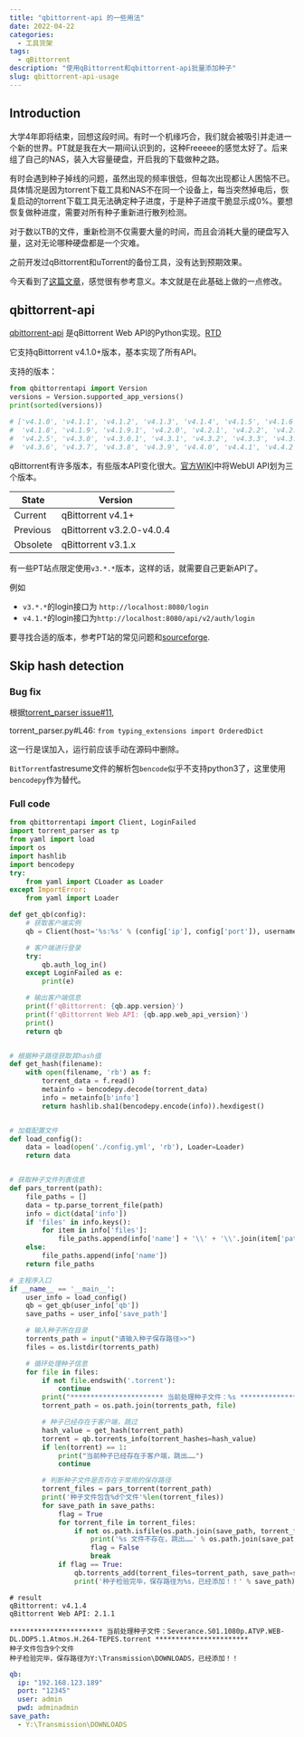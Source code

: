 ```yaml
---
title: "qbittorrent-api 的一些用法"
date: 2022-04-22
categories:
  - 工具货架
tags:
  - qBittorrent
description: "使用qBittorrent和qbittorrent-api批量添加种子"
slug: qbittorrent-api-usage
---
```


## Introduction

大学4年即将结束，回想这段时间。有时一个机缘巧合，我们就会被吸引并走进一个新的世界。PT就是我在大一期间认识到的，这种Freeeee的感觉太好了。后来组了自己的NAS，装入大容量硬盘，开启我的下载做种之路。

有时会遇到种子掉线的问题，虽然出现的频率很低，但每次出现都让人困恼不已。具体情况是因为torrent下载工具和NAS不在同一个设备上，每当突然掉电后，恢复启动的torrent下载工具无法确定种子进度，于是种子进度干脆显示成0%。要想恢复做种进度，需要对所有种子重新进行散列检测。

对于数以TB的文件，重新检测不仅需要大量的时间，而且会消耗大量的硬盘写入量，这对无论哪种硬盘都是一个灾难。

之前开发过qBittorrent和uTorrent的备份工具，没有达到预期效果。

今天看到了[这篇文章](https://tomorrow505.xyz/%E5%9F%BA%E4%BA%8Eqbittorrentapi%E5%AE%9E%E7%8E%B0%E6%89%B9%E9%87%8F%E5%8A%A0%E8%BD%BD%E7%A7%8D%E5%AD%90%E8%B7%B3%E6%A3%80/)，感觉很有参考意义。本文就是在此基础上做的一点修改。

## qbittorrent-api

[qbittorrent-api](https://github.com/rmartin16/qbittorrent-api) 是qBittorrent Web API的Python实现。[RTD](https://qbittorrent-api.readthedocs.io/en/latest/introduction.html)

它支持qBittorrent v4.1.0+版本，基本实现了所有API。

支持的版本：

```python
from qbittorrentapi import Version
versions = Version.supported_app_versions()
print(sorted(versions))

# ['v4.1.0', 'v4.1.1', 'v4.1.2', 'v4.1.3', 'v4.1.4', 'v4.1.5', 'v4.1.6', 'v4.1.7',
#  'v4.1.8', 'v4.1.9', 'v4.1.9.1', 'v4.2.0', 'v4.2.1', 'v4.2.2', 'v4.2.3', 'v4.2.4',
#  'v4.2.5', 'v4.3.0', 'v4.3.0.1', 'v4.3.1', 'v4.3.2', 'v4.3.3', 'v4.3.4.1', 'v4.3.5',
#  'v4.3.6', 'v4.3.7', 'v4.3.8', 'v4.3.9', 'v4.4.0', 'v4.4.1', 'v4.4.2']
```

qBittorrent有许多版本，有些版本API变化很大。[官方WIKI](https://github.com/qbittorrent/qBittorrent/wiki#user-content-webui-api)中将WebUI API划为三个版本。

| State    | Version                   |
| -------- | ------------------------- |
| Current  | qBittorrent v4.1+         |
| Previous | qBittorrent v3.2.0-v4.0.4 |
| Obsolete | qBittorrent v3.1.x        |

有一些PT站点限定使用`v3.*.*`版本，这样的话，就需要自己更新API了。

例如

- `v3.*.*`的login接口为 `http://localhost:8080/login`
- `v4.1.*`的login接口为`http://localhost:8080/api/v2/auth/login`

要寻找合适的版本，参考PT站的常见问题和[sourceforge](https://sourceforge.net/projects/qbittorrent/files/qbittorrent-win32/).

## Skip hash detection

### Bug fix

根据[torrent_parser issue#11](https://github.com/7sDream/torrent_parser/issues/11),

torrent_parser.py#L46: `from typing_extensions import OrderedDict`

这一行是误加入，运行前应该手动在源码中删除。

`BitTorrent`fastresume文件的解析包`bencode`似乎不支持python3了，这里使用`bencodepy`作为替代。

### Full code

```python
from qbittorrentapi import Client, LoginFailed
import torrent_parser as tp
from yaml import load
import os
import hashlib
import bencodepy
try:
    from yaml import CLoader as Loader
except ImportError:
    from yaml import Loader

def get_qb(config):
    # 获取客户端实例
    qb = Client(host='%s:%s' % (config['ip'], config['port']), username=config['user'], password=config['pwd'])

    # 客户端进行登录
    try:
        qb.auth_log_in()
    except LoginFailed as e:
        print(e)

    # 输出客户端信息
    print(f'qBittorrent: {qb.app.version}')
    print(f'qBittorrent Web API: {qb.app.web_api_version}')
    print()
    return qb


# 根据种子路径获取其hash值
def get_hash(filename):
    with open(filename, 'rb') as f:
        torrent_data = f.read()
        metainfo = bencodepy.decode(torrent_data)
        info = metainfo[b'info']
        return hashlib.sha1(bencodepy.encode(info)).hexdigest()


# 加载配置文件
def load_config():
    data = load(open('./config.yml', 'rb'), Loader=Loader)
    return data


# 获取种子文件列表信息
def pars_torrent(path):
    file_paths = []
    data = tp.parse_torrent_file(path)
    info = dict(data['info'])
    if 'files' in info.keys():
        for item in info['files']:
            file_paths.append(info['name'] + '\\' + '\\'.join(item['path']))
    else:
        file_paths.append(info['name'])
    return file_paths

# 主程序入口
if __name__ == '__main__':
    user_info = load_config()
    qb = get_qb(user_info['qb'])
    save_paths = user_info['save_path']

    # 输入种子所在目录
    torrents_path = input("请输入种子保存路径>>")
    files = os.listdir(torrents_path)

    # 循环处理种子信息
    for file in files:
        if not file.endswith('.torrent'):
            continue
        print("*********************** 当前处理种子文件：%s ***********************" % file)
        torrent_path = os.path.join(torrents_path, file)

        # 种子已经存在于客户端，跳过
        hash_value = get_hash(torrent_path)
        torrent = qb.torrents_info(torrent_hashes=hash_value)
        if len(torrent) == 1:
            print("当前种子已经存在于客户端，跳出……")
            continue

        # 判断种子文件是否存在于常用的保存路径
        torrent_files = pars_torrent(torrent_path)
        print('种子文件包含%d个文件'%len(torrent_files))
        for save_path in save_paths:
            flag = True
            for torrent_file in torrent_files:
                if not os.path.isfile(os.path.join(save_path, torrent_file)):
                    print('%s 文件不存在，跳出……' % os.path.join(save_path, torrent_file))
                    flag = False
                    break
            if flag == True:
                qb.torrents_add(torrent_files=torrent_path, save_path=save_path, is_skip_checking=True, is_paused=True)
                print('种子检验完毕，保存路径为%s，已经添加！！' % save_path)
```

```
# result
qBittorrent: v4.1.4
qBittorrent Web API: 2.1.1

*********************** 当前处理种子文件：Severance.S01.1080p.ATVP.WEB-DL.DDP5.1.Atmos.H.264-TEPES.torrent ***********************
种子文件包含9个文件
种子检验完毕，保存路径为Y:\Transmission\DOWNLOADS，已经添加！！
```

```yaml
qb:
  ip: "192.168.123.189"
  port: "12345"
  user: admin
  pwd: adminadmin
save_path:
  - Y:\Transmission\DOWNLOADS
```
